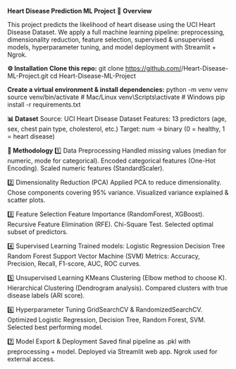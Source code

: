 **Heart Disease Prediction ML Project**
📌 **Overview**

This project predicts the likelihood of heart disease using the UCI Heart Disease Dataset.
We apply a full machine learning pipeline: preprocessing, dimensionality reduction, feature selection, supervised & unsupervised models, hyperparameter tuning, and model deployment with Streamlit + Ngrok.

**⚙️ Installation**
**Clone this repo:**
git clone https://github.com/<YourUsername>/Heart-Disease-ML-Project.git
cd Heart-Disease-ML-Project

**Create a virtual environment & install dependencies:**
python -m venv venv
source venv/bin/activate   # Mac/Linux
venv\Scripts\activate      # Windows
pip install -r requirements.txt

**📊 Dataset**
Source: UCI Heart Disease Dataset
Features: 13 predictors (age, sex, chest pain type, cholesterol, etc.)
Target: num → binary (0 = healthy, 1 = heart disease)

**🧪 Methodology**
1️⃣ Data Preprocessing
Handled missing values (median for numeric, mode for categorical).
Encoded categorical features (One-Hot Encoding).
Scaled numeric features (StandardScaler).

2️⃣ Dimensionality Reduction (PCA)
Applied PCA to reduce dimensionality.
Chose components covering 95% variance.
Visualized variance explained & scatter plots.

3️⃣ Feature Selection
Feature Importance (RandomForest, XGBoost).
Recursive Feature Elimination (RFE).
Chi-Square Test.
Selected optimal subset of predictors.

4️⃣ Supervised Learning
Trained models:
Logistic Regression
Decision Tree
Random Forest
Support Vector Machine (SVM)
Metrics: Accuracy, Precision, Recall, F1-score, AUC, ROC curves.

5️⃣ Unsupervised Learning
KMeans Clustering (Elbow method to choose K).
Hierarchical Clustering (Dendrogram analysis).
Compared clusters with true disease labels (ARI score).

6️⃣ Hyperparameter Tuning
GridSearchCV & RandomizedSearchCV.
Optimized Logistic Regression, Decision Tree, Random Forest, SVM.
Selected best performing model.

7️⃣ Model Export & Deployment
Saved final pipeline as .pkl with preprocessing + model.
Deployed via Streamlit web app.
Ngrok used for external access.

